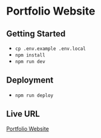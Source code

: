 # Portfolio Website

## Getting Started

- `cp .env.example .env.local`
- `npm install`
- `npm run dev`

## Deployment

- `npm run deploy`

## Live URL

[Portfolio Website](https://rethora.github.io/portfolio-v2/)